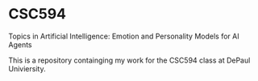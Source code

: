 # CSC594
Topics in Artificial Intelligence: Emotion and Personality Models for AI Agents

This is a repository containging my work for the CSC594 class at DePaul Univiersity.
